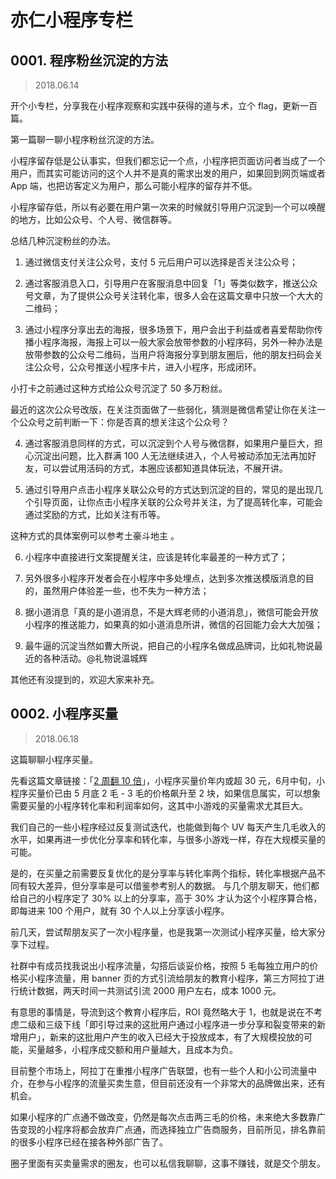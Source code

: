 # 亦仁小程序专栏
## 0001. 程序粉丝沉淀的方法
> 2018.06.14

开个小专栏，分享我在小程序观察和实践中获得的道与术，立个 flag，更新一百篇。 

第一篇聊一聊小程序粉丝沉淀的方法。

小程序留存低是公认事实，但我们都忘记一个点，小程序把页面访问者当成了一个用户，而其实可能访问的这个人并不是真的需求出发的用户，如果回到网页端或者 App 端，也把访客定义为用户，那么可能小程序的留存并不低。

小程序留存低，所以有必要在用户第一次来的时候就引导用户沉淀到一个可以唤醒的地方，比如公众号、个人号、微信群等。 

总结几种沉淀粉丝的办法。

1. 通过微信支付关注公众号，支付 5 元后用户可以选择是否关注公众号；

2. 通过客服消息入口，引导用户在客服消息中回复「1」等类似数字，推送公众号文章，为了提供公众号关注转化率，很多人会在这篇文章中只放一个大大的二维码；

3. 通过小程序分享出去的海报，很多场景下，用户会出于利益或者喜爱帮助你传播小程序海报，海报上可以一般大家会放带参数的小程序码，另外一种办法是放带参数的公众号二维码，当用户将海报分享到朋友圈后，他的朋友扫码会关注公众号，公众号推送小程序卡片，进入小程序，形成闭环。 

小打卡之前通过这种方式给公众号沉淀了 50 多万粉丝。 

最近的这次公众号改版，在关注页面做了一些弱化，猜测是微信希望让你在关注一个公众号之前判断一下：你是否真的想关注这个公众号？ 

4. 通过客服消息同样的方式，可以沉淀到个人号与微信群，如果用户量巨大，担心沉淀出问题，比入群满 100 人无法继续进入，个人号被动添加无法再加好友，可以尝试用活码的方式，本圈应该都知道具体玩法，不展开讲。

5. 通过引导用户点击小程序关联公众号的方式达到沉淀的目的，常见的是出现几个引导页面，让你点击小程序关联的公众号并关注，为了提高转化率，可能会通过奖励的方式，比如关注有币等。

这种方式的具体案例可以参考土豪斗地主 。

6. 小程序中直接进行文案提醒关注，应该是转化率最差的一种方式了；

7. 另外很多小程序开发者会在小程序中多处埋点，达到多次推送模版消息的目的，虽然用户体验差一些，也不失为一种方法；

8. 据小道消息「真的是小道消息，不是大辉老师的小道消息」，微信可能会开放小程序的推送能力，如果真的如小道消息所讲，微信的召回能力会大大加强；

9. 最牛逼的沉淀当然如曹大所说，把自己的小程序名做成品牌词，比如礼物说最近的各种活动。@礼物说温城辉  

其他还有没提到的，欢迎大家来补充。

## 0002. 小程序买量
> 2018.06.18

这篇聊聊小程序买量。 

先看这篇文章链接：「[2 周翻 10 倍](https://mp.weixin.qq.com/s/b8w2tddPjm2cQQEwVTbdvg)」，小程序买量价年内或超 30 元，6月中旬，小程序买量价已由 5 月底 2 毛 - 3 毛的价格飙升至 2 块，如果信息属实，可以想象需要买量的小程序转化率和利润率如何，这其中小游戏的买量需求尤其巨大。

我们自己的一些小程序经过反复测试迭代，也能做到每个 UV 每天产生几毛收入的水平，如果再进一步优化分享率和转化率，与很多小游戏一样，存在大规模买量的可能。 

是的，在买量之前需要反复优化的是分享率与转化率两个指标，转化率根据产品不同有较大差异，但分享率是可以借鉴参考别人的数据。 与几个朋友聊天，他们都给自己的小程序定了 30% 以上的分享率，高于 30% 才认为这个小程序算合格，即每进来 100 个用户，就有 30 个人以上分享该小程序。 

前几天，尝试帮朋友买了一次小程序量，也是我第一次测试小程序买量，给大家分享下过程。 

社群中有成员找我说出小程序流量，勾搭后谈妥价格，按照 5 毛每独立用户的价格买小程序流量，用 banner 页的方式引流给朋友的教育小程序，第三方阿拉丁进行统计数据，两天时间一共测试引流 2000 用户左右，成本 1000 元。

有意思的事情是，导流到这个教育小程序后，ROI 竟然略大于 1，也就是说在不考虑二级和三级下线「即引导过来的这批用户通过小程序进一步分享和裂变带来的新增用户」，新来的这批用户产生的收入已经大于投放成本，有了大规模投放的可能，买量越多，小程序成交额和用户量越大，且成本为负。 

目前整个市场上，阿拉丁在重推小程序广告联盟，也有一些个人和小公司流量中介，在参与小程序的流量买卖生意，但目前还没有一个非常大的品牌做出来，还有机会。 

如果小程序的广点通不做改变，仍然是每次点击两三毛的价格，未来绝大多数靠广告变现的小程序将都会放弃广点通，而选择独立广告商服务，目前所见，排名靠前的很多小程序已经在接各种外部广告了。 

圈子里面有买卖量需求的圈友，也可以私信我聊聊，这事不赚钱，就是交个朋友。 


